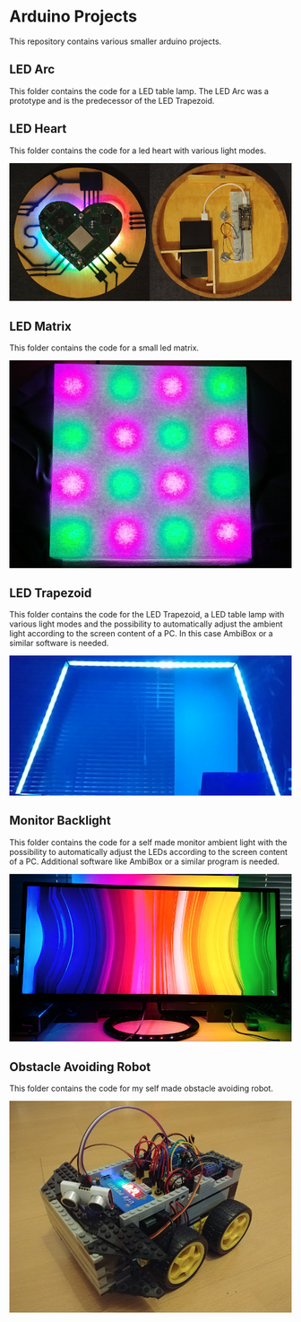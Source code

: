 # Arduino Projects
This repository contains various smaller arduino projects.  

## LED Arc
This folder contains the code for a LED table lamp. 
The LED Arc was a prototype and is the predecessor of the LED Trapezoid.

## LED Heart
This folder contains the code for a led heart with various light modes.

![LED Heart](./preview/preview_4.png)

## LED Matrix
This folder contains the code for a small led matrix.

![LED Matrix](./preview/preview_3.png)

## LED Trapezoid
This folder contains the code for the LED Trapezoid, a LED table lamp with various light modes and the possibility to automatically adjust the ambient light according to the screen content of a PC. 
In this case AmbiBox or a similar software is needed.

![LED Trapezoid](./preview/preview_0.png)

## Monitor Backlight
This folder contains the code for a self made monitor ambient light with the possibility to automatically adjust the LEDs according to the screen content of a PC. 
Additional software like AmbiBox or a similar program is needed.

![Monitor Backlight](./preview/preview_2.png)

## Obstacle Avoiding Robot
This folder contains the code for my self made obstacle avoiding robot.

![Obstacle Avoiding Robot](./preview/preview_1.png)
